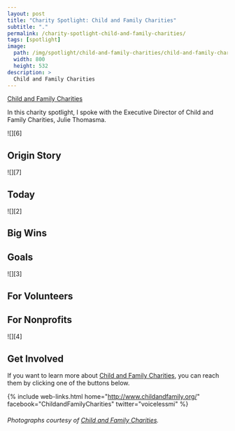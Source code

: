```yaml
---
layout: post
title: "Charity Spotlight: Child and Family Charities"
subtitle: "."
permalink: /charity-spotlight-child-and-family-charities/
tags: [spotlight]
image:
  path: /img/spotlight/child-and-family-charities/child-and-family-charities-.jpg
  width: 800
  height: 532
description: >
  Child and Family Charities
---
```


[Child and Family Charities][1]

In this charity spotlight, I spoke with the Executive Director of Child and Family Charities, Julie Thomasma.

![][6]

## Origin Story



![][7]

## Today



![][2]

## Big Wins



## Goals



![][3]

## For Volunteers



## For Nonprofits



![][4]

## Get Involved

If you want to learn more about [Child and Family Charities][1], you can reach them by clicking one of the buttons below.

{% include web-links.html home="http://www.childandfamily.org/" facebook="ChildandFamilyCharities" twitter="voicelessmi" %}

###### Photographs courtesy of [Child and Family Charities][1].



[1]: http://www.voiceless-mi.org/ "Child and Family Charities Homepage"
